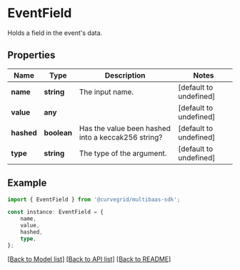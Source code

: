 # EventField

Holds a field in the event\'s data.

## Properties

Name | Type | Description | Notes
------------ | ------------- | ------------- | -------------
**name** | **string** | The input name. | [default to undefined]
**value** | **any** |  | [default to undefined]
**hashed** | **boolean** | Has the value been hashed into a keccak256 string? | [default to undefined]
**type** | **string** | The type of the argument. | [default to undefined]

## Example

```typescript
import { EventField } from '@curvegrid/multibaas-sdk';

const instance: EventField = {
    name,
    value,
    hashed,
    type,
};
```

[[Back to Model list]](../README.md#documentation-for-models) [[Back to API list]](../README.md#documentation-for-api-endpoints) [[Back to README]](../README.md)
